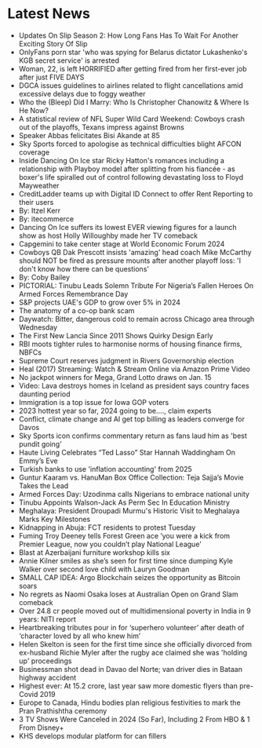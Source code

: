 # Latest News
-  Updates On Slip Season 2: How Long Fans Has To Wait For Another Exciting Story Of Slip
-  OnlyFans porn star 'who was spying for Belarus dictator Lukashenko's KGB secret service' is arrested
-  Woman, 22, is left HORRIFIED after getting fired from her first-ever job after just FIVE DAYS
-  DGCA issues guidelines to airlines related to flight cancellations amid excessive delays due to foggy weather
-  Who the (Bleep) Did I Marry: Who Is Christopher Chanowitz & Where Is He Now?
-  A statistical review of NFL Super Wild Card Weekend: Cowboys crash out of the playoffs, Texans impress against Browns
-  Speaker Abbas felicitates Bisi Akande at 85
-  Sky Sports forced to apologise as technical difficulties blight AFCON coverage
-  Inside Dancing On Ice star Ricky Hatton's romances including a relationship with Playboy model after splitting from his fiancée - as boxer's life spiralled out of control following devastating loss to Floyd Mayweather
-  CreditLadder teams up with Digital ID Connect to offer Rent Reporting to their users
-  By: Itzel Kerr
-  By: itecommerce
-  Dancing On Ice suffers its lowest EVER viewing figures for a launch show as host Holly Willoughby made her TV comeback
-  Capgemini to take center stage at World Economic Forum 2024
-  Cowboys QB Dak Prescott insists 'amazing' head coach Mike McCarthy should NOT be fired as pressure mounts after another playoff loss: 'I don't know how there can be questions'
-  By: Coby Bailey
-  PICTORIAL: Tinubu Leads Solemn Tribute For Nigeria’s Fallen Heroes On Armed Forces Remembrance Day
-  S&P projects UAE's GDP to grow over 5% in 2024
-  The anatomy of a co-op bank scam
-  Daywatch: Bitter, dangerous cold to remain across Chicago area through Wednesday
-  The First New Lancia Since 2011 Shows Quirky Design Early
-  RBI moots tighter rules to harmonise norms of housing finance firms, NBFCs
-  Supreme Court reserves judgment in Rivers Governorship election
-  Heal (2017) Streaming: Watch & Stream Online via Amazon Prime Video
-  No jackpot winners for Mega, Grand Lotto draws on Jan. 15
-  Video: Lava destroys homes in Iceland as president says country faces daunting period
-  Immigration is a top issue for Iowa GOP voters
-  2023 hottest year so far, 2024 going to be...., claim experts
-  Conflict, climate change and AI get top billing as leaders converge for Davos
-  Sky Sports icon confirms commentary return as fans laud him as 'best pundit going'
-  Haute Living Celebrates “Ted Lasso” Star Hannah Waddingham On Emmy’s Eve
-  Turkish banks to use 'inflation accounting' from 2025
-  Guntur Kaaram vs. HanuMan Box Office Collection: Teja Sajja’s Movie Takes the Lead
-  Armed Forces Day: Uzodinma calls Nigerians to embrace national unity
-  Tinubu Appoints Walson-Jack As Perm Sec In Education Ministry
-  Meghalaya: President Droupadi Murmu's Historic Visit to Meghalaya Marks Key Milestones
-  Kidnapping in Abuja: FCT residents to protest Tuesday
-  Fuming Troy Deeney tells Forest Green ace ‘you were a kick from Premier League, now you couldn’t play National League’
-  Blast at Azerbaijani furniture workshop kills six
-  Annie Kilner smiles as she’s seen for first time since dumping Kyle Walker over second love child with Lauryn Goodman
-  SMALL CAP IDEA: Argo Blockchain seizes the opportunity as Bitcoin soars
-  No regrets as Naomi Osaka loses at Australian Open on Grand Slam comeback
-  Over 24.8 cr people moved out of multidimensional poverty in India in 9 years: NITI report
-  Heartbreaking tributes pour in for ‘superhero volunteer’ after death of ‘character loved by all who knew him’
-  Helen Skelton is seen for the first time since she officially divorced from ex-husband Richie Myler after the rugby ace claimed she was 'holding up' proceedings
-  Businessman shot dead in Davao del Norte; van driver dies in Bataan highway accident
-  Highest ever: At 15.2 crore, last year saw more domestic flyers than pre-Covid 2019
-  Europe to Canada, Hindu bodies plan religious festivities to mark the Pran Prathishtha ceremony
-  3 TV Shows Were Canceled in 2024 (So Far), Including 2 From HBO & 1 From Disney+
-  KHS develops modular platform for can fillers
